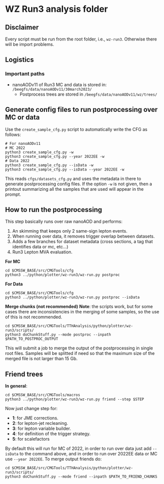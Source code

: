 # WZ Run3 analysis folder
## Disclaimer
Every script must be run from the root folder, i.e., `wz-run3`. Otherwise there will be import problems.

## Logistics
### Important paths
 * nanoAODv11 of Run3 MC and data is stored in: `/beegfs/data/nanoAODv11/30march2023/`
   * Postprocess trees are stored in `/beegfs/data/nanoAODv11/wz/trees/`

## Generate config files to run postprocessing over MC or data
Use the `create_sample_cfg.py` script to automatically write the CFG as follows:
```
# For nanoAODv11
# MC 2022
python3 create_sample_cfg.py -w
python3 create_sample_cfg.py --year 2022EE -w
# Data 2022
python3 create_sample_cfg.py --isData -w
python3 create_sample_cfg.py --isData --year 2022EE -w
```
This reads `cfgs/datasets_cfg.py` and uses the metadata in there to generate postprocessing config files.
If the option `-w` is not given, then a printout summarizing all the samples that are used will appear in
the prompt.

## How to run the postprocessing 
This step basically runs over raw nanoAOD and performs:
 1. An skimming that keeps only 2 same-sign lepton events.
 2. When running over data, it removes trigger overlap between datasets.
 3. Adds a few branches for dataset metadata (cross sections, a tag that identifies data or mc, etc...)
 4. Run3 Lepton MVA evaluation.

**For MC**
```
cd $CMSSW_BASE/src/CMGTools/cfg
python3 ../python/plotter/wz-run3/wz-run.py postproc
```

**For Data**
```
cd $CMSSW_BASE/src/CMGTools/cfg
python3 ../python/plotter/wz-run3/wz-run.py postproc --isData
```

**Merge chunks (not recommended)**
**Note**: the scripts work, but for some cases there are inconsistencies in the merging of some samples, so the use of this is not recommended.
```
cd $CMSSW_BASE/src/CMGTools/TTHAnalysis/python/plotter/wz-run3/scripts/
python3 doChunkStuff.py --mode postproc --inpath $PATH_TO_POSTPROC_OUTPUT 
```
This will submit a job to merge the output of the postprocessing in single root files. Samples will be splitted if need so that the maximum size of the merged file is not larger than 15 Gb.
## Friend trees
**In general**:
```
cd $CMSSW_BASE/src/CMGTools/macros
python3 ../python/plotter/wz-run3/wz-run.py friend --step $STEP
```

Now just change step for:

  * **1**: for JME corrections.
  * **2**: for lepton-jet recleaning.
  * **3**: for lepton variable builder.
  * **4**: for definition of the trigger strategy.
  * **5**: for scalefactors

By default this will run for MC of 2022, in order to run over data just add `--isData` to the command above, and in order to run over 2022EE data or MC use `--year 2022EE`. To merge output friends do:

```
cd $CMSSW_BASE/src/CMGTools/TTHAnalysis/python/plotter/wz-run3/scripts/
python3 doChunkStuff.py --mode friend --inpath $PATH_TO_FRIEND_CHUNKS
```


